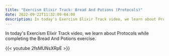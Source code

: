 ```yaml
---
title: "Exercism Elixir Track: Bread And Potions (Protocols)"
date: 2022-09-22T11:32:09-04:00
description: In today's Exercism Elixir Track video, we learn about Protocols while completing the Bread And Potions exercise.
---
```


In today's Exercism Elixir Track video, we learn about Protocols while completing the Bread And Potions exercise.

{{< youtube 2fsMUNsXRpE >}}
